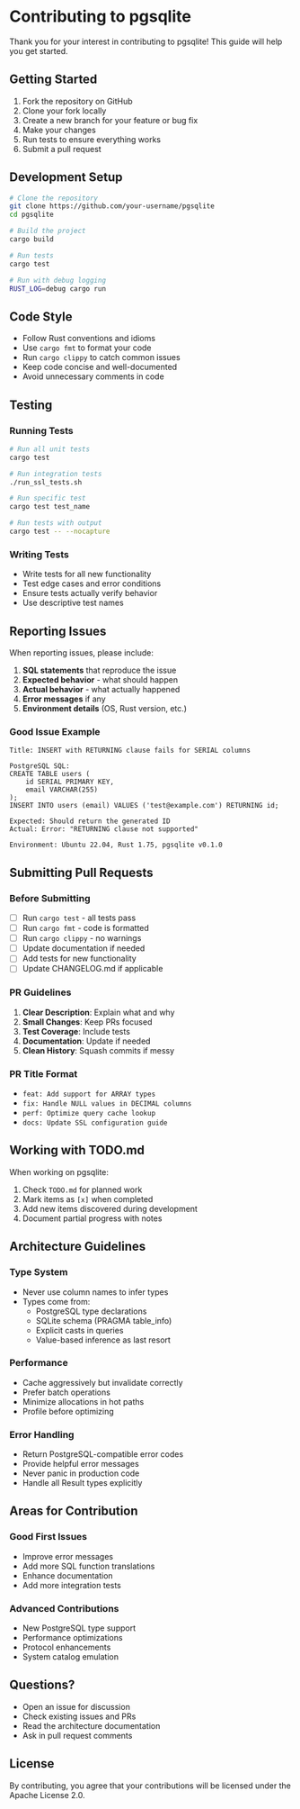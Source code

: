 # Contributing to pgsqlite

Thank you for your interest in contributing to pgsqlite! This guide will help you get started.

## Getting Started

1. Fork the repository on GitHub
2. Clone your fork locally
3. Create a new branch for your feature or bug fix
4. Make your changes
5. Run tests to ensure everything works
6. Submit a pull request

## Development Setup

```bash
# Clone the repository
git clone https://github.com/your-username/pgsqlite
cd pgsqlite

# Build the project
cargo build

# Run tests
cargo test

# Run with debug logging
RUST_LOG=debug cargo run
```

## Code Style

- Follow Rust conventions and idioms
- Use `cargo fmt` to format your code
- Run `cargo clippy` to catch common issues
- Keep code concise and well-documented
- Avoid unnecessary comments in code

## Testing

### Running Tests

```bash
# Run all unit tests
cargo test

# Run integration tests
./run_ssl_tests.sh

# Run specific test
cargo test test_name

# Run tests with output
cargo test -- --nocapture
```

### Writing Tests

- Write tests for all new functionality
- Test edge cases and error conditions
- Ensure tests actually verify behavior
- Use descriptive test names

## Reporting Issues

When reporting issues, please include:

1. **SQL statements** that reproduce the issue
2. **Expected behavior** - what should happen
3. **Actual behavior** - what actually happened
4. **Error messages** if any
5. **Environment details** (OS, Rust version, etc.)

### Good Issue Example

```
Title: INSERT with RETURNING clause fails for SERIAL columns

PostgreSQL SQL:
CREATE TABLE users (
    id SERIAL PRIMARY KEY,
    email VARCHAR(255)
);
INSERT INTO users (email) VALUES ('test@example.com') RETURNING id;

Expected: Should return the generated ID
Actual: Error: "RETURNING clause not supported"

Environment: Ubuntu 22.04, Rust 1.75, pgsqlite v0.1.0
```

## Submitting Pull Requests

### Before Submitting

- [ ] Run `cargo test` - all tests pass
- [ ] Run `cargo fmt` - code is formatted
- [ ] Run `cargo clippy` - no warnings
- [ ] Update documentation if needed
- [ ] Add tests for new functionality
- [ ] Update CHANGELOG.md if applicable

### PR Guidelines

1. **Clear Description**: Explain what and why
2. **Small Changes**: Keep PRs focused
3. **Test Coverage**: Include tests
4. **Documentation**: Update if needed
5. **Clean History**: Squash commits if messy

### PR Title Format

- `feat: Add support for ARRAY types`
- `fix: Handle NULL values in DECIMAL columns`
- `perf: Optimize query cache lookup`
- `docs: Update SSL configuration guide`

## Working with TODO.md

When working on pgsqlite:

1. Check `TODO.md` for planned work
2. Mark items as `[x]` when completed
3. Add new items discovered during development
4. Document partial progress with notes

## Architecture Guidelines

### Type System

- Never use column names to infer types
- Types come from:
  - PostgreSQL type declarations
  - SQLite schema (PRAGMA table_info)
  - Explicit casts in queries
  - Value-based inference as last resort

### Performance

- Cache aggressively but invalidate correctly
- Prefer batch operations
- Minimize allocations in hot paths
- Profile before optimizing

### Error Handling

- Return PostgreSQL-compatible error codes
- Provide helpful error messages
- Never panic in production code
- Handle all Result types explicitly

## Areas for Contribution

### Good First Issues

- Improve error messages
- Add more SQL function translations
- Enhance documentation
- Add more integration tests

### Advanced Contributions

- New PostgreSQL type support
- Performance optimizations
- Protocol enhancements
- System catalog emulation

## Questions?

- Open an issue for discussion
- Check existing issues and PRs
- Read the architecture documentation
- Ask in pull request comments

## License

By contributing, you agree that your contributions will be licensed under the Apache License 2.0.